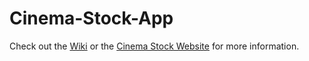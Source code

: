 # Cinema-Stock-App


Check out the [Wiki](https://github.com/mbailey0523/Cinema-Stock-App/wiki) or the [Cinema Stock Website](https://mbailey0523.github.io/Cinema-Stock-Marketing-Site/index.html) for more information.
